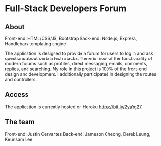 # Full-Stack Developers Forum

## About
Front-end: HTML/CSS/JS, Bootstrap
Back-end: Node.js, Express, Handlebars templating engine

The application is designed to provide a forum for users to log in and ask questions about certain tech stacks. There is most of the functionality of modern forums such as profiles, direct messaging, emails, comments, replies, and searching. My role in this project is 100% of the front-end design and development. I additionally participated in designing the routes and controllers.

## Access
The application is currently hosted on Heroku https://bit.ly/2yaYg27.

## The team
Front-end: Justin Cervantes
Back-end: Jameson Cheong, Derek Leung, Keunsam Lee
